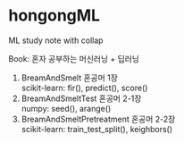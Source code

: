 # hongongML
ML study note with collap

Book: 혼자 공부하는 머신러닝 + 딥러닝

1. BreamAndSmelt 혼공머 1장
  <br/>scikit-learn: fir(), predict(), score()
2. BreamAndSmeltTest 혼공머 2-1장
  <br/>numpy: seed(), arange()
3. BreamAndSmeltPretreatment 혼공머 2-2장
  <br/>scikit-learn: train_test_split(), keighbors()

